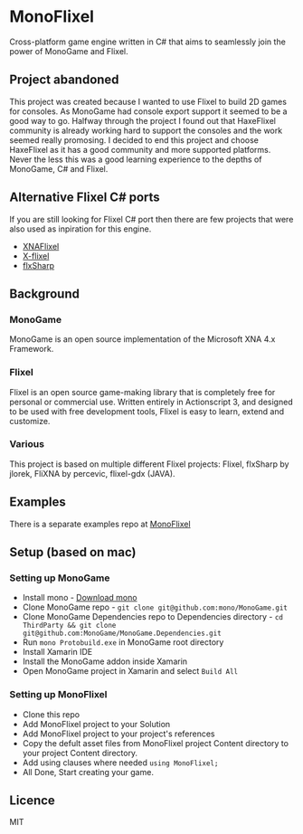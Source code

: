 # MonoFlixel

Cross-platform game engine written in C# that aims to seamlessly join the power of MonoGame and Flixel.

## Project abandoned

This project was created because I wanted to use Flixel to build 2D games for consoles. As MonoGame had console export support it seemed to be a good way to go. Halfway through the project I found out that HaxeFlixel community is already working hard to support the consoles and the work seemed really promosing. I decided to end this project and choose HaxeFlixel as it has a good community and more supported platforms. Never the less this was a good learning experience to the depths of MonoGame, C# and Flixel.


## Alternative Flixel C# ports

If you are still looking for Flixel C# port then there are few projects that were also used as inpiration for this engine.

- [XNAFlixel](https://github.com/initials/XNAFlixel)
- [X-flixel](https://github.com/StAidan/X-flixel)
- [flxSharp](https://github.com/jlorek/flxSharp)


## Background

### MonoGame

MonoGame is an open source implementation of the Microsoft XNA 4.x Framework.

### Flixel

Flixel is an open source game-making library that is completely free for personal or commercial use. Written entirely in Actionscript 3, and designed to be used with free development tools, Flixel is easy to learn, extend and customize.

### Various

This project is based on multiple different Flixel projects: Flixel, flxSharp by jlorek, FliXNA by percevic, flixel-gdx (JAVA).

## Examples

There is a separate examples repo at [MonoFlixel](https://github.com/IndrekV/MonoFlixel.Examples)


## Setup (based on mac)

### Setting up MonoGame

- Install mono - [Download mono](http://www.mono-project.com/docs/getting-started/install/mac/)
- Clone MonoGame repo - `git clone git@github.com:mono/MonoGame.git`
- Clone MonoGame Dependencies repo to Dependencies directory - `cd ThirdParty && git clone git@github.com:MonoGame/MonoGame.Dependencies.git`
- Run `mono Protobuild.exe` in MonoGame root directory
- Install Xamarin IDE
- Install the MonoGame addon inside Xamarin
- Open MonoGame project in Xamarin and select `Build All`

### Setting up MonoFlixel

- Clone this repo
- Add MonoFlixel project to your Solution
- Add MonoFlixel project to your project's references
- Copy the defult asset files from MonoFlixel project Content directory to your project Content directory.
- Add using clauses where needed `using MonoFlixel;`
- All Done, Start creating your game.

## Licence

MIT
